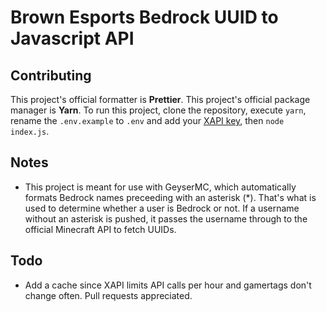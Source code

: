 # Brown Esports Bedrock UUID to Javascript API
## Contributing
This project's official formatter is **Prettier**. This project's official package manager is **Yarn**.
To run this project, clone the repository, execute `yarn`, rename the `.env.example` to `.env` and add your [XAPI key](xapi.com), then `node index.js`.
## Notes
- This project is meant for use with GeyserMC, which automatically formats Bedrock names preceeding with an asterisk (*). That's what is used to determine whether a user is Bedrock or not. If a username without an asterisk is pushed, it passes the username through to the official Minecraft API to fetch UUIDs.
## Todo
- Add a cache since XAPI limits API calls per hour and gamertags don't change often. Pull requests appreciated.
